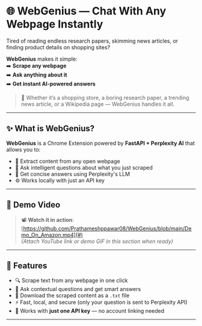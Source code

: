 # 🌐 WebGenius — Chat With Any Webpage Instantly

Tired of reading endless research papers, skimming news articles, or finding product details on shopping sites?

**WebGenius** makes it simple:  
➡️ **Scrape any webpage**  
➡️ **Ask anything about it**  
➡️ **Get instant AI-powered answers**

> 🧠 Whether it’s a shopping store, a boring research paper, a trending news article, or a Wikipedia page — WebGenius handles it all.

---

## ✨ What is WebGenius?

**WebGenius** is a Chrome Extension powered by **FastAPI + Perplexity AI** that allows you to:

- 📄 Extract content from any open webpage
- 💬 Ask intelligent questions about what you just scraped
- 🧠 Get concise answers using Perplexity's LLM
- ⚙️ Works locally with just an API key

---

## 🎥 Demo Video

> 📽️ **Watch it in action**: [https://github.com/Prathameshppawar08/WebGenius/blob/main/Demo_On_Amazon.mp4](#)  
> _(Attach YouTube link or demo GIF in this section when ready)_

---

## 🚀 Features

- 🔍 Scrape text from any webpage in one click
- 💬 Ask contextual questions and get smart answers
- 💾 Download the scraped content as a `.txt` file
- ⚡ Fast, local, and secure (only your question is sent to Perplexity API)
- 🔑 Works with **just one API key** — no account linking needed

---

